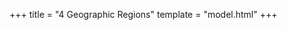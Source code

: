 +++
title = "4 Geographic Regions"
template = "model.html"
+++

<script src="model11.js" type="text/javascript"></script>

